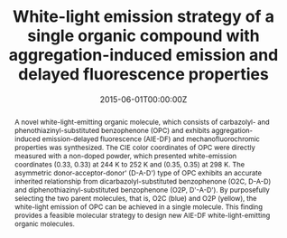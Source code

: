 ---
title: 'White-light emission strategy of a single organic compound with aggregation-induced emission and delayed fluorescence properties'

# Authors
# If you created a profile for a user (e.g. the default `admin` user), write the username (folder name) here
# and it will be replaced with their full name and linked to their profile.
authors:
  - Zongliang Xie
  - Chengjian Chen
  - Shidang Xu
  - Jun Li
  - Yi Zhang*
  - Siwei Liu
  - Jiarui Xu
  - Zhenguo Chi*

# Author notes (optional)
author_notes:
  - 'Equal contribution'
  - 'Equal contribution'
  - 'Equal contribution'
  - 'Equal contributionr'
  - 'Corresponding author'
  - 'Equal contribution'
  - 'Equal contribution'
  - 'Corresponding author'

date: '2015-06-01T00:00:00Z'
doi: '10.1002/anie.201502180'

# Schedule page publish date (NOT publication's date).
publishDate: '2024-06-08T00:00:00Z'

# Publication type.
# Accepts a single type but formatted as a YAML list (for Hugo requirements).
# Enter a publication type from the CSL standard.
publication_types: ['article-journal']

# Publication name and optional abbreviated publication name.
publication: In *Angewandte Chemie International Edition*
publication_short: In *Angew. Chem. Int. Ed. Engl.*

abstract: A novel white-light-emitting organic molecule, which consists of carbazolyl- and phenothiazinyl-substituted benzophenone (OPC) and exhibits aggregation-induced emission-delayed fluorescence (AIE-DF) and mechanofluorochromic properties was synthesized. The CIE color coordinates of OPC were directly measured with a non-doped powder, which presented white-emission coordinates (0.33, 0.33) at 244 K to 252 K and (0.35, 0.35) at 298 K. The asymmetric donor-acceptor-donor' (D-A-D') type of OPC exhibits an accurate inherited relationship from dicarbazolyl-substituted benzophenone (O2C, D-A-D) and diphenothiazinyl-substituted benzophenone (O2P, D'-A-D'). By purposefully selecting the two parent molecules, that is, O2C (blue) and O2P (yellow), the white-light emission of OPC can be achieved in a single molecule. This finding provides a feasible molecular strategy to design new AIE-DF white-light-emitting organic molecules.

# Summary. An optional shortened abstract.
summary: A novel white-light-emitting organic molecule, which consists of carbazolyl- and phenothiazinyl-substituted benzophenone (OPC) and exhibits aggregation-induced emission-delayed fluorescence (AIE-DF) and mechanofluorochromic properties was synthesized. The CIE color coordinates of OPC were directly measured with a non-doped powder, which presented white-emission coordinates (0.33, 0.33) at 244 K to 252 K and (0.35, 0.35) at 298 K. The asymmetric donor-acceptor-donor' (D-A-D') type of OPC exhibits an accurate inherited relationship from dicarbazolyl-substituted benzophenone (O2C, D-A-D) and diphenothiazinyl-substituted benzophenone (O2P, D'-A-D'). By purposefully selecting the two parent molecules, that is, O2C (blue) and O2P (yellow), the white-light emission of OPC can be achieved in a single molecule. This finding provides a feasible molecular strategy to design new AIE-DF white-light-emitting organic molecules.
tags: []

# Display this page in the Featured widget?
featured: true

# Custom links (uncomment lines below)
# links:
# - name: Custom Link
#   url: http://example.org

url_pdf: 'https://onlinelibrary.wiley.com/doi/epdf/10.1002/anie.201502180'
url_code: ''
url_dataset: ''
url_poster: ''
url_project: ''
url_slides: ''
url_source: ''
url_video: ''

# Featured image
# To use, add an image named `featured.jpg/png` to your page's folder.
image:
  caption: 'Image credit: [**Unsplash**](https://unsplash.com/photos/pLCdAaMFLTE)'
  focal_point: ''
  preview_only: false
---